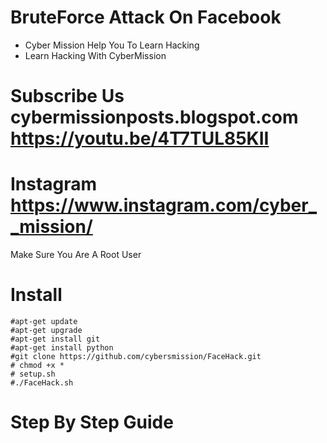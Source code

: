 # BruteForce Attack On Facebook
* Cyber Mission Help You To Learn Hacking
* Learn Hacking With CyberMission

# Subscribe Us cybermissionposts.blogspot.com https://youtu.be/4T7TUL85KII
# Instagram https://www.instagram.com/cyber__mission/

 Make Sure You Are A Root User
# Install
`````
#apt-get update
#apt-get upgrade
#apt-get install git
#apt-get install python
#git clone https://github.com/cybersmission/FaceHack.git
# chmod +x *
# setup.sh
#./FaceHack.sh
`````
# Step By Step Guide

